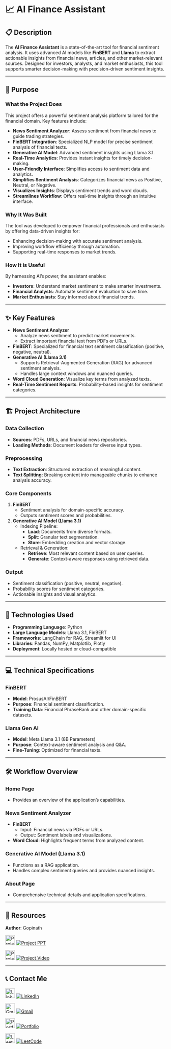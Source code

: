 # 📈 AI Finance Assistant

## 📋 **Description**
The **AI Finance Assistant** is a state-of-the-art tool for financial sentiment analysis. It uses advanced AI models like **FinBERT** and **Llama** to extract actionable insights from financial news, articles, and other market-relevant sources. Designed for investors, analysts, and market enthusiasts, this tool supports smarter decision-making with precision-driven sentiment insights.


---

## 🎯 **Purpose**

### **What the Project Does**
This project offers a powerful sentiment analysis platform tailored for the financial domain. Key features include:
- **News Sentiment Analyzer**: Assess sentiment from financial news to guide trading strategies.
- **FinBERT Integration**: Specialized NLP model for precise sentiment analysis of financial texts.
- **Generative AI Model**: Advanced sentiment insights using Llama 3.1.
- **Real-Time Analytics**: Provides instant insights for timely decision-making.
- **User-Friendly Interface**: Simplifies access to sentiment data and analytics.
- **Simplifies Sentiment Analysis**: Categorizes financial news as Positive, Neutral, or Negative.
- **Visualizes Insights**: Displays sentiment trends and word clouds.
- **Streamlines Workflow**: Offers real-time insights through an intuitive interface.

### **Why It Was Built**
The tool was developed to empower financial professionals and enthusiasts by offering data-driven insights for:
- Enhancing decision-making with accurate sentiment analysis.
- Improving workflow efficiency through automation.
- Supporting real-time responses to market trends.

### **How It is Useful**
By harnessing AI’s power, the assistant enables:
- **Investors**: Understand market sentiment to make smarter investments.
- **Financial Analysts**: Automate sentiment evaluation to save time.
- **Market Enthusiasts**: Stay informed about financial trends.

---

## ✨ **Key Features**
- **News Sentiment Analyzer**
  - Analyze news sentiment to predict market movements.
  - Extract important financial text from PDFs or URLs.
- **FinBERT**: Specialized for financial text sentiment classification (positive, negative, neutral).
- **Generative AI (Llama 3.1)**
  - Supports Retrieval-Augmented Generation (RAG) for advanced sentiment analysis.
  - Handles large context windows and nuanced queries.
- **Word Cloud Generation**: Visualize key terms from analyzed texts.
- **Real-Time Sentiment Reports**: Probability-based insights for sentiment categories.

---

## 🏗️ **Project Architecture**  

### **Data Collection**
- **Sources**: PDFs, URLs, and financial news repositories.
- **Loading Methods**: Document loaders for diverse input types.

### **Preprocessing**
- **Text Extraction**: Structured extraction of meaningful content.
- **Text Splitting**: Breaking content into manageable chunks to enhance analysis accuracy.

### **Core Components**
1. **FinBERT**
   - Sentiment analysis for domain-specific accuracy.
   - Outputs sentiment scores and probabilities.
2. **Generative AI Model (Llama 3.1)**
   - Indexing Pipeline:
     - **Load**: Documents from diverse formats.
     - **Split**: Granular text segmentation.
     - **Store**: Embedding creation and vector storage.
   - Retrieval & Generation:
     - **Retrieve**: Most relevant content based on user queries.
     - **Generate**: Context-aware responses using retrieved data.

### **Output**
- Sentiment classification (positive, neutral, negative).
- Probability scores for sentiment categories.
- Actionable insights and visual analytics.

---

## 🔧 **Technologies Used**
- **Programming Language**: Python
- **Large Language Models**: Llama 3.1, FinBERT
- **Frameworks**: LangChain for RAG, Streamlit for UI
- **Libraries**: Pandas, NumPy, Matplotlib, Plotly
- **Deployment**: Locally hosted or cloud-compatible

---

## 💻 **Technical Specifications**

### **FinBERT**
- **Model**: ProsusAI/FinBERT
- **Purpose**: Financial sentiment classification.
- **Training Data**: Financial PhraseBank and other domain-specific datasets.

### **Llama Gen AI**
- **Model**: Meta Llama 3.1 (8B Parameters)
- **Purpose**: Context-aware sentiment analysis and Q&A.
- **Fine-Tuning**: Optimized for financial texts.

---

## 🛠️ **Workflow Overview**

### **Home Page**
- Provides an overview of the application’s capabilities.

### **News Sentiment Analyzer**
- **FinBERT**
  - Input: Financial news via PDFs or URLs.
  - Output: Sentiment labels and visualizations.
- **Word Cloud**: Highlights frequent terms from analyzed content.

### **Generative AI Model (Llama 3.1)**
- Functions as a RAG application.
- Handles complex sentiment queries and provides nuanced insights.

### **About Page**
- Comprehensive technical details and application specifications.

---

## 📂 **Resources**
**Author**: Gopinath

<a href='https://docs.google.com/presentation/d/1MvP1pIoIaxzdxYTH1u0uyGLRNs--rqLeK3BAWhTf4DY/edit?usp=drive_link'><img src="https://img.icons8.com/color/64/000000/google-slides.png" alt="Project PPT" width="30"></a> [![Project PPT](https://img.shields.io/badge/Project-PPT-yellow)](https://docs.google.com/presentation/d/1MvP1pIoIaxzdxYTH1u0uyGLRNs--rqLeK3BAWhTf4DY/edit?usp=drive_link)

<a href='#'><img src="https://img.icons8.com/fluency/64/000000/video.png" alt="Project Video" width="30"></a> [![Project Video](https://img.shields.io/badge/Project-Video-red)](#)

---

## 📞 **Contact Me**

<a href='https://www.linkedin.com/in/gopinathaiml12/'><img src="https://img.icons8.com/color/64/000000/linkedin.png" alt="LinkedIn" width="30"></a> [![LinkedIn](https://img.shields.io/badge/LinkedIn-Profile-blue)](https://www.linkedin.com/in/gopinathaiml12/)

<a href='mailto:gopinathaiml12@gmail.com'><img src="https://img.icons8.com/color/64/000000/gmail-new.png" alt="Gmail" width="30"></a> [![Gmail](https://img.shields.io/badge/Gmail-Email-red)](mailto:gopinathaiml12@gmail.com)

<a href='https://gopinathalpha7.github.io/Gopinath-Portfolio/'><img src="https://img.icons8.com/color/64/000000/web.png" alt="Portfolio" width="30"></a> [![Portfolio](https://img.shields.io/badge/Portfolio-Website-yellow)](https://gopinathalpha7.github.io/Gopinath-Portfolio/)

<a href='https://leetcode.com/u/gopinathaiml12/'><img src="https://img.icons8.com/external-tal-revivo-color-tal-revivo/64/000000/external-level-up-your-coding-skills-and-quickly-land-a-job-logo-color-tal-revivo.png" alt="LeetCode" width="30"></a> [![LeetCode](https://img.shields.io/badge/LeetCode-Profile-orange)](https://leetcode.com/u/gopinathaiml12/)


